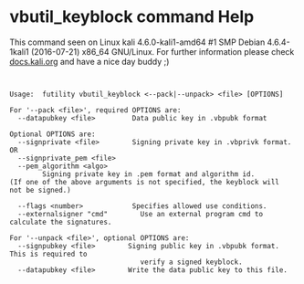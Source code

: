 # vbutil_keyblock command Help
 
 This command seen on Linux kali 4.6.0-kali1-amd64 #1 SMP Debian 4.6.4-1kali1 (2016-07-21) x86_64 GNU/Linux. For further information please check [docs.kali.org](docs.kali.org) and have a nice day buddy ;) 

~~~


Usage:  futility vbutil_keyblock <--pack|--unpack> <file> [OPTIONS]

For '--pack <file>', required OPTIONS are:
  --datapubkey <file>         Data public key in .vbpubk format

Optional OPTIONS are:
  --signprivate <file>        Signing private key in .vbprivk format.
OR
  --signprivate_pem <file>
  --pem_algorithm <algo>
        Signing private key in .pem format and algorithm id.
(If one of the above arguments is not specified, the keyblock will
not be signed.)

  --flags <number>            Specifies allowed use conditions.
  --externalsigner "cmd"        Use an external program cmd to calculate the signatures.

For '--unpack <file>', optional OPTIONS are:
  --signpubkey <file>        Signing public key in .vbpubk format. This is required to
                                verify a signed keyblock.
  --datapubkey <file>        Write the data public key to this file.


~~~
